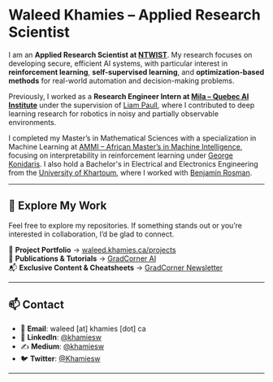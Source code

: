 # Waleed Khamies – Applied Research Scientist

I am an **Applied Research Scientist at [NTWIST](https://ntwist.com)**. My research focuses on developing secure, efficient AI systems, with particular interest in **reinforcement learning**, **self-supervised learning**, and **optimization-based methods** for real-world automation and decision-making problems.

Previously, I worked as a **Research Engineer Intern at [Mila – Quebec AI Institute](https://mila.quebec/)** under the supervision of [Liam Paull](https://liampaull.ca/), where I contributed to deep learning research for robotics in noisy and partially observable environments.

I completed my Master’s in Mathematical Sciences with a specialization in Machine Learning at [AMMI – African Master’s in Machine Intelligence](https://aimsammi.org/), focusing on interpretability in reinforcement learning under [George Konidaris](http://cs.brown.edu/people/gdk/). I also hold a Bachelor's in Electrical and Electronics Engineering from the [University of Khartoum](https://www.uofk.edu/en), where I worked with [Benjamin Rosman](https://www.benjaminrosman.com/).

---

## 🔎 Explore My Work

Feel free to explore my repositories. If something stands out or you’re interested in collaboration, I’d be glad to connect.

📁 **Project Portfolio** → [waleed.khamies.ca/projects](https://waleed.khamies.ca/projects/)  
🧠 **Publications & Tutorials** → [GradCorner AI](https://publication.gradcorner.ca/)  
📬 **Exclusive Content & Cheatsheets** → [GradCorner Newsletter](https://publication.gradcorner.ca/)

---

## 📫 Contact

- 📧 **Email**: waleed [at] khamies [dot] ca  
- 💼 **LinkedIn**: [@khamiesw](https://www.linkedin.com/in/khamiesw/)  
- ✍️ **Medium**: [@khamiesw](https://medium.com/@khamiesw)  
- 🐦 **Twitter**: [@Khamiesw](https://twitter.com/Khamiesw)  

---
